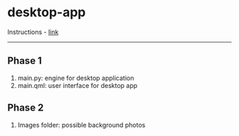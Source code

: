 # desktop-app
Instructions - [link](https://medium.com/analytics-vidhya/how-to-build-your-first-desktop-application-in-python-7568c7d74311)

---
## Phase 1
1. main.py: engine for desktop application
2. main.qml: user interface for desktop app

## Phase 2
1. Images folder: possible background photos
